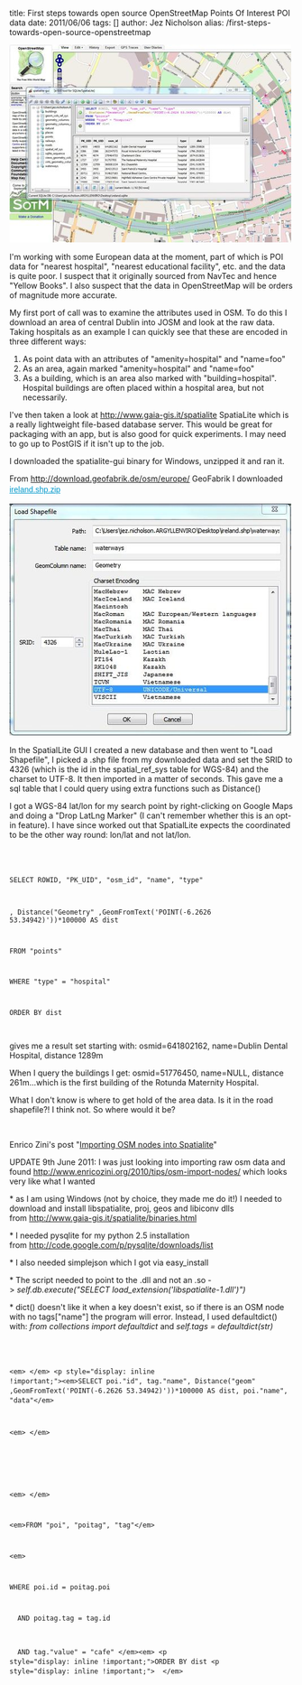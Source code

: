 title: First steps towards open source OpenStreetMap Points Of Interest POI data
date: 2011/06/06
tags: []
author: Jez Nicholson
alias: /first-steps-towards-open-source-openstreetmap

<p><div class='p_embed p_image_embed'>
<a href="/media/getfile/files.posterous.com/temp-2011-06-06/nnikuqgbyqFHvawqjliHmcGbvmwbbFhfwcifbgdnvryHFgoiCcHJhguAycxn/spatialite_pois.JPG.scaled1000.jpg"><img alt="Spatialite_pois" height="350" src="/media/getfile/files.posterous.com/temp-2011-06-06/nnikuqgbyqFHvawqjliHmcGbvmwbbFhfwcifbgdnvryHFgoiCcHJhguAycxn/spatialite_pois.JPG.scaled500.jpg" width="500" /></a>
</div>
</p>
<p>I'm working with some European data at the moment, part of which is POI data for "nearest hospital", "nearest educational facility", etc. and the data is quite poor. I suspect that it originally sourced from NavTec and hence "Yellow Books". I also suspect that the data in OpenStreetMap will be orders of magnitude more accurate.</p>
<p>My first port of call was to examine the attributes used in OSM. To do this I download an area of central Dublin into JOSM and look at the raw data. Taking hospitals as an example I can quickly see that these are encoded in three different ways:</p>
<ol>
<li>As point data with an attributes of "amenity=hospital" and "name=foo"</li>
<li>As an area, again marked&nbsp;"amenity=hospital" and "name=foo"</li>
<li>As a building, which is an area also marked with "building=hospital". Hospital buildings are often placed within a hospital area, but not necessarily.</li>
</ol>
<p>I've then taken a look at <a href="http://www.gaia-gis.it/spatialite">http://www.gaia-gis.it/spatialite</a>&nbsp;SpatiaLite which is a really lightweight file-based database server. This would be great for packaging with an app, but is also good for quick experiments. I may need to go up to PostGIS if it isn't up to the job.</p>
<p>I&nbsp;downloaded the&nbsp;spatialite-gui binary for Windows, unzipped it and ran it.</p>
<p>From&nbsp;<a href="http://download.geofabrik.de/osm/europe/">http://download.geofabrik.de/osm/europe/</a>&nbsp;GeoFabrik I downloaded <span style="color: #333333; font-family: frutiger, bitstream vera sans, verdana, arial, helvetica, sans-serif; line-height: 22px;"><a href="http://download.geofabrik.de/osm/europe/ireland.shp.zip" style="color: #0099cc; font-weight: 500;">ireland.shp.zip</a></span></p>
<p><div class='p_embed p_image_embed'>
<a href="/media/getfile/files.posterous.com/temp-2011-06-06/yvgcIAisAGopCbbGylJtHDienxBnqofebnGwFxjprcdaoGberDEJityaAtdr/loadshapefile.JPG.scaled1000.jpg"><img alt="Loadshapefile" height="411" src="/media/getfile/files.posterous.com/temp-2011-06-06/yvgcIAisAGopCbbGylJtHDienxBnqofebnGwFxjprcdaoGberDEJityaAtdr/loadshapefile.JPG.scaled500.jpg" width="500" /></a>
</div>
</p>
<p>In the SpatialLite GUI I created a new database and then went to "Load Shapefile", I picked a .shp file from my downloaded data and set the SRID to 4326 (which is the id in the spatial_ref_sys table for WGS-84) and the charset to UTF-8. It then imported in a matter of seconds. This gave me a sql table that I could query using extra functions such as Distance()</p>
<p>I got a WGS-84 lat/lon for my search point by right-clicking on Google Maps and doing a "Drop LatLng Marker" (I can't remember whether this is an opt-in feature). I have since worked out that SpatialLite expects the coordinated to be the other way round:&nbsp;lon/lat and not lat/lon.</p>
<p><code>


SELECT ROWID, "PK_UID", "osm_id", "name", "type"


, Distance("Geometry" ,GeomFromText('POINT(-6.2626 53.34942)'))*100000 AS dist


FROM "points"


WHERE "type" = "hospital"


ORDER BY dist


</code></p>
<p>gives me a result set starting with:&nbsp;osmid=641802162, name=Dublin Dental Hospital, distance 1289m</p>
<p>When I query the buildings I get: osmid=51776450, name=NULL, distance 261m...which is the first building of the Rotunda Maternity Hospital.</p>
<p>What I don't know is where to get hold of the area data. Is it in the road shapefile?! I think not. So where would it be?</p>
<p>&nbsp;</p>
<p>Enrico Zini's post "<a href="http://www.enricozini.org/2010/tips/osm-import-nodes/" title="Importing OSM nodes into Spatialite">Importing OSM nodes into Spatialite</a>"</p>
<p>UPDATE 9th June 2011: I was just looking into importing raw osm data and found&nbsp;<a href="http://www.enricozini.org/2010/tips/osm-import-nodes/">http://www.enricozini.org/2010/tips/osm-import-nodes/</a>&nbsp;which looks very like what I wanted</p>
<p>* as I am using Windows (not by choice, they made me do it!) I needed to download and install libspatialite, proj, geos and libiconv dlls from&nbsp;<a href="http://www.gaia-gis.it/spatialite/binaries.html">http://www.gaia-gis.it/spatialite/binaries.html</a></p>
<p>* I needed pysqlite for my python 2.5 installation from&nbsp;<a href="http://code.google.com/p/pysqlite/downloads/list">http://code.google.com/p/pysqlite/downloads/list</a></p>
<p>* I also needed simplejson which I got via easy_install</p>
<p>* The script needed to point to the .dll and not an .so -&gt;&nbsp;<em>self.db.execute("SELECT load_extension('libspatialite-1.dll')")</em></p>
<p>* dict() doesn't like it when a key doesn't exist, so if there is an OSM node with no tags["name"] the program will error. Instead, I used defaultdict() with:&nbsp;<em>from collections import defaultdict</em>&nbsp;and&nbsp;<em>self.tags = defaultdict(str)</em></p>
<p><code>


&lt;em&gt; &lt;/em&gt;
&lt;p style="display: inline !important;"&gt;&lt;em&gt;SELECT poi."id", tag."name", Distance("geom" ,GeomFromText('POINT(-6.2626 53.34942)'))*100000 AS dist, poi."name", "data"&lt;/em&gt;


&lt;em&gt; &lt;/em&gt;


&nbsp;


&lt;em&gt; &lt;/em&gt;


&lt;em&gt;FROM "poi", "poitag", "tag"&lt;/em&gt;


&lt;em&gt;


WHERE poi.id = poitag.poi


&nbsp; AND poitag.tag = tag.id


&nbsp; AND tag."value" = "cafe"
&lt;/em&gt;&lt;em&gt;
&lt;p style="display: inline !important;"&gt;ORDER BY dist
&lt;p style="display: inline !important;"&gt;&nbsp;
&lt;/em&gt;</code><em>
<p>&nbsp;</p>
</em></p>
<p>&nbsp;</p>
